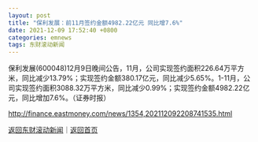 ```yaml
---
layout: post
title: "保利发展：前11月签约金额4982.22亿元 同比增7.6%"
date: 2021-12-09 17:52:40 +0800
categories: emnews
tags: 东财滚动新闻
---
```


保利发展(600048)12月9日晚间公告，11月，公司实现签约面积226.64万平方米，同比减少13.79%；实现签约金额380.17亿元，同比减少5.65%。1-11月，公司实现签约面积3088.32万平方米，同比减少0.99%；实现签约金额4982.22亿元，同比增加7.6%。（证券时报）

<http://finance.eastmoney.com/news/1354,202112092208741535.html>

[返回东财滚动新闻](//finews.withounder.com/emnews/)｜[返回首页](//finews.withounder.com/)